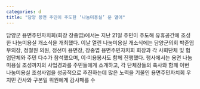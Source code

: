 ```yaml
---
categories: d
title: "담양 용면 주민이 주도한 ‘나눔미용실’ 문 열어"
---
```

담양군 용면주민자치회(회장 장중엽)에서는 지난 21일 주민이 주도해 유휴공간에 조성한 나눔미용실 개소식을 개최했다. 이날 열린 나눔미용실 개소식에는 담양군의회 박준엽 부의장, 정철원 의원, 정선미 용면장, 장중엽 용면주민자치회 회장과 각 사회단체 및 협업단체와 주민 다수가 참석했으며, 이‧미용봉사도 함께 진행했다. 행사에서는 용면 나눔미용실 조성까지의 사업경과를 주민들에게 소개하고, 각 단체장들의 축사와 함께 이번 나눔미용실 조성사업을 성공적으로 추진하는데 많은 노력을 기울인 용면주민자치회 우지민 간사와 구본일 위원에게 감사패를 수
